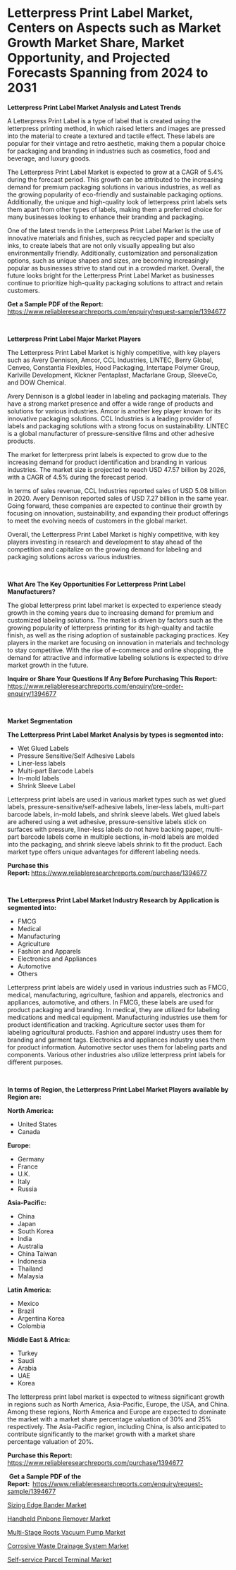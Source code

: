 <p><h1>Letterpress Print Label Market, Centers on Aspects such as Market Growth Market Share, Market Opportunity, and Projected Forecasts Spanning from 2024 to 2031</h1></p><p><strong>Letterpress Print Label Market Analysis and Latest Trends</strong></p>
<p><p>A Letterpress Print Label is a type of label that is created using the letterpress printing method, in which raised letters and images are pressed into the material to create a textured and tactile effect. These labels are popular for their vintage and retro aesthetic, making them a popular choice for packaging and branding in industries such as cosmetics, food and beverage, and luxury goods.</p><p>The Letterpress Print Label Market is expected to grow at a CAGR of 5.4% during the forecast period. This growth can be attributed to the increasing demand for premium packaging solutions in various industries, as well as the growing popularity of eco-friendly and sustainable packaging options. Additionally, the unique and high-quality look of letterpress print labels sets them apart from other types of labels, making them a preferred choice for many businesses looking to enhance their branding and packaging.</p><p>One of the latest trends in the Letterpress Print Label Market is the use of innovative materials and finishes, such as recycled paper and specialty inks, to create labels that are not only visually appealing but also environmentally friendly. Additionally, customization and personalization options, such as unique shapes and sizes, are becoming increasingly popular as businesses strive to stand out in a crowded market. Overall, the future looks bright for the Letterpress Print Label Market as businesses continue to prioritize high-quality packaging solutions to attract and retain customers.</p></p>
<p><strong>Get a Sample PDF of the Report:&nbsp;</strong> <a href="https://www.reliableresearchreports.com/enquiry/request-sample/1394677">https://www.reliableresearchreports.com/enquiry/request-sample/1394677</a></p>
<p>&nbsp;</p>
<p><strong>Letterpress Print Label Major Market Players</strong></p>
<p><p>The Letterpress Print Label Market is highly competitive, with key players such as Avery Dennison, Amcor, CCL Industries, LINTEC, Berry Global, Cenveo, Constantia Flexibles, Hood Packaging, Intertape Polymer Group, Karlville Development, Klckner Pentaplast, Macfarlane Group, SleeveCo, and DOW Chemical. </p><p>Avery Dennison is a global leader in labeling and packaging materials. They have a strong market presence and offer a wide range of products and solutions for various industries. Amcor is another key player known for its innovative packaging solutions. CCL Industries is a leading provider of labels and packaging solutions with a strong focus on sustainability. LINTEC is a global manufacturer of pressure-sensitive films and other adhesive products. </p><p>The market for letterpress print labels is expected to grow due to the increasing demand for product identification and branding in various industries. The market size is projected to reach USD 47.57 billion by 2026, with a CAGR of 4.5% during the forecast period. </p><p>In terms of sales revenue, CCL Industries reported sales of USD 5.08 billion in 2020. Avery Dennison reported sales of USD 7.27 billion in the same year. Going forward, these companies are expected to continue their growth by focusing on innovation, sustainability, and expanding their product offerings to meet the evolving needs of customers in the global market. </p><p>Overall, the Letterpress Print Label Market is highly competitive, with key players investing in research and development to stay ahead of the competition and capitalize on the growing demand for labeling and packaging solutions across various industries.</p></p>
<p>&nbsp;</p>
<p><strong>What Are The Key Opportunities For Letterpress Print Label Manufacturers?</strong></p>
<p><p>The global letterpress print label market is expected to experience steady growth in the coming years due to increasing demand for premium and customized labeling solutions. The market is driven by factors such as the growing popularity of letterpress printing for its high-quality and tactile finish, as well as the rising adoption of sustainable packaging practices. Key players in the market are focusing on innovation in materials and technology to stay competitive. With the rise of e-commerce and online shopping, the demand for attractive and informative labeling solutions is expected to drive market growth in the future.</p></p>
<p><strong>Inquire or Share Your Questions If Any Before Purchasing This Report:</strong> <a href="https://www.reliableresearchreports.com/enquiry/pre-order-enquiry/1394677">https://www.reliableresearchreports.com/enquiry/pre-order-enquiry/1394677</a></p>
<p>&nbsp;</p>
<p><strong>Market Segmentation</strong></p>
<p><strong>The Letterpress Print Label Market Analysis by types is segmented into:</strong></p>
<p><ul><li>Wet Glued Labels</li><li>Pressure Sensitive/Self Adhesive Labels</li><li>Liner-less labels</li><li>Multi-part Barcode Labels</li><li>In-mold labels</li><li>Shrink Sleeve Label</li></ul></p>
<p><p>Letterpress print labels are used in various market types such as wet glued labels, pressure-sensitive/self-adhesive labels, liner-less labels, multi-part barcode labels, in-mold labels, and shrink sleeve labels. Wet glued labels are adhered using a wet adhesive, pressure-sensitive labels stick on surfaces with pressure, liner-less labels do not have backing paper, multi-part barcode labels come in multiple sections, in-mold labels are molded into the packaging, and shrink sleeve labels shrink to fit the product. Each market type offers unique advantages for different labeling needs.</p></p>
<p><strong>Purchase this Report:&nbsp;</strong><a href="https://www.reliableresearchreports.com/purchase/1394677">https://www.reliableresearchreports.com/purchase/1394677</a></p>
<p>&nbsp;</p>
<p><strong>The Letterpress Print Label Market Industry Research by Application is segmented into:</strong></p>
<p><ul><li>FMCG</li><li>Medical</li><li>Manufacturing</li><li>Agriculture</li><li>Fashion and Apparels</li><li>Electronics and Appliances</li><li>Automotive</li><li>Others</li></ul></p>
<p><p>Letterpress print labels are widely used in various industries such as FMCG, medical, manufacturing, agriculture, fashion and apparels, electronics and appliances, automotive, and others. In FMCG, these labels are used for product packaging and branding. In medical, they are utilized for labeling medications and medical equipment. Manufacturing industries use them for product identification and tracking. Agriculture sector uses them for labeling agricultural products. Fashion and apparel industry uses them for branding and garment tags. Electronics and appliances industry uses them for product information. Automotive sector uses them for labeling parts and components. Various other industries also utilize letterpress print labels for different purposes.</p></p>
<p>&nbsp;</p>
<p><strong>In terms of Region, the Letterpress Print Label Market Players available by Region are:</strong></p>
<p>
    <p> <strong> North America: </strong>
        <ul>
            <li>United States</li>
            <li>Canada</li>
        </ul>
        </p> 
    <p> <strong> Europe: </strong>
        <ul>
            <li>Germany</li>
            <li>France</li>
            <li>U.K.</li>
            <li>Italy</li>
            <li>Russia</li>
        </ul>
        </p> 
    <p> <strong> Asia-Pacific: </strong>
        <ul>
            <li>China</li>
            <li>Japan</li>
            <li>South Korea</li>
            <li>India</li>
            <li>Australia</li>
            <li>China Taiwan</li>
            <li>Indonesia</li>
            <li>Thailand</li>
            <li>Malaysia</li>
        </ul>
        </p> 
    <p> <strong> Latin America: </strong>
        <ul>
            <li>Mexico</li>
            <li>Brazil</li>
            <li>Argentina Korea</li>
            <li>Colombia</li>
        </ul>
        </p> 
    <p> <strong> Middle East & Africa: </strong>
        <ul>
            <li>Turkey</li>
            <li>Saudi</li>
            <li>Arabia</li>
            <li>UAE</li>
            <li>Korea</li>
        </ul>
    </p>
    </p>
<p><p>The letterpress print label market is expected to witness significant growth in regions such as North America, Asia-Pacific, Europe, the USA, and China. Among these regions, North America and Europe are expected to dominate the market with a market share percentage valuation of 30% and 25% respectively. The Asia-Pacific region, including China, is also anticipated to contribute significantly to the market growth with a market share percentage valuation of 20%.</p></p>
<p><strong>Purchase this Report: </strong><a href="https://www.reliableresearchreports.com/purchase/1394677">https://www.reliableresearchreports.com/purchase/1394677</a></p>
<p>&nbsp;<strong>Get a Sample PDF of the Report:&nbsp;&nbsp;</strong><a href="https://www.reliableresearchreports.com/enquiry/request-sample/1394677">https://www.reliableresearchreports.com/enquiry/request-sample/1394677</a></p>
<p><strong></strong></p>
<p><p><a href="https://medium.com/@danmacdonald740/sizing-edge-bander-market-outlook-industry-overview-and-forecast-2024-to-2031-37d3316a1475">Sizing Edge Bander Market</a></p><p><a href="https://medium.com/@danmacdonald740/handheld-pinbone-remover-market-exploring-market-share-market-trends-and-future-growth-e6ab67469ee8">Handheld Pinbone Remover Market</a></p><p><a href="https://medium.com/@danmacdonald740/multi-stage-roots-vacuum-pump-market-share-evolution-and-market-growth-trends-2024-2031-2cb5e2214c57">Multi-Stage Roots Vacuum Pump Market</a></p><p><a href="https://medium.com/@danmacdonald740/corrosive-waste-drainage-system-market-analysis-and-sze-forecasted-for-period-from-2024-to-2031-f0749aa97aff">Corrosive Waste Drainage System Market</a></p><p><a href="https://medium.com/@danmacdonald740/self-service-parcel-terminal-market-size-cagr-trends-2024-2030-3120e68b003f">Self-service Parcel Terminal Market</a></p></p>